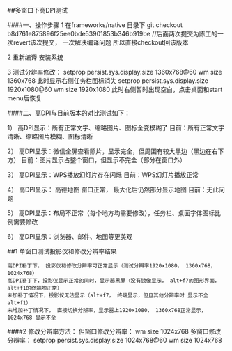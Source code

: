 ##多窗口下高DPI测试

####一、操作步骤
1 在frameworks/native 目录下
git checkout b8d761e875896f25ee0bde53901853b346b919be
//后面两次提交为陈工的一次revert该次提交， 一次解决编译问题 所以直接checkout回该版本

2 重新编译 安装系统

3 测试分辨率修改：
setprop persist.sys.display.size 1360x768@60
wm size 1360x768
此时显示右侧任务栏图标消失
setprop persist.sys.display.size 1920x1080@60
wm size 1920x1080
此时右侧暂时出现空白，点击桌面和start menu后恢复

####二、高DPI与目前版本的对比测试如下：

1） 高DPI显示：所有正常文字、缩略图片、图标全变模糊了
       目前：所有正常文字清晰、缩略图片模糊、图标清晰
       
2） 高DPI显示：微信全屏查看照片，显示完全，但周围有较大黑边（黑边在右下方）
       目前：图片显示占整个窗口，但显示不完全（部分在窗口外）
       
3） 高DPI显示：WPS播放幻灯片存在闪烁
       目前：WPS幻灯片播放正常
       
4） 高DPI显示： 高德地图 窗口正常， 最大化后仍然部分显示地图
       目前：无此问题
       
5） 高DPI显示：布局不正常（每个地方均需要修改），任务栏、桌面字体图标比例需要修改
 
6） 高DPI显示：浏览器、邮件、地图等更美观

##1 单窗口测试投影仪和修改分辨率结果

    高DPI补丁下， 投影仪和修改分辨率可正常显示（测试分辨率1920x1080， 1360x768， 1024x768）
    高DPI补丁下，投影仪显示正常的同时，显示器黑屏（没有镜像显示， alt+f7的图形界面，alt+f1的终端均正常）
    未加补丁情况下，投影仪无法显示（alt+f7， 终端显示，但且其他分辨率时 显示不全alt+f1）
    未增加补丁情况下， 直接切换分辨率，显示器上1920x1080， 1360x768正常显示， 1024x768 显示不全

####2 修改分辨率方法：    但窗口修改分辨率： wm size 1024x768
    多窗口修改分辨率：
        setprop persist.sys.display.size 1024x768@60
        wm size 1024x768


